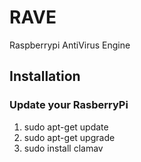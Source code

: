 # RAVE
Raspberrypi AntiVirus Engine

## Installation

### Update your RasberryPi
1. sudo apt-get update
2. sudo apt-get upgrade
3. sudo install clamav

